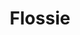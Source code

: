 ---
layout: piece
collection_: paintings
title: Flossie
image: flossie.jpg
media: Acrylic
dimensions: 11" x 14"
description: Painted with popsicle sticks on board.
price: $125
create_date: 2015
---